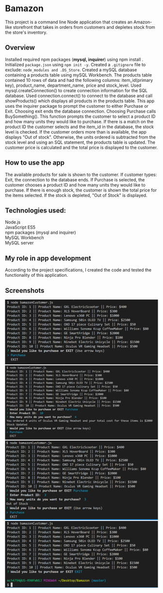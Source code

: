 # Bamazon

This project is a command line Node application that creates an Amazon-like storefront that takes in orders from customers and depletes stock from the store's inventory.

## Overview
Installed required npm packages (**mysql, inquirer**) using npm install <npm package name>. Initialized `package.json` using `npm init -y`. Created a `.gitignore` file to exclude: `node_modules and .DS_Store`. Created a mySQL database containing a products table using mySQL Workbench. The products table contained 10 rows of data and had the following columns: item_id(primary key), product_name, department_name, price and stock_level. Used mysql.createConnection() to create connection information for the SQL database. Used connection.connect() to connect to the database and call showProducts() which displays all products in the products table. This app uses the inquirer package to prompt the customer to either Purchase or Exit. Choosing exit ends the database connection. Choosing Purchase calls BuySomething(). This function prompts the customer to select a product ID and how many units they would like to purchase. If there is a match on the product ID the customer selects and the item_id in the database, the stock level is checked. If the customer orders more than is available, the app displays "Out of stock". Otherwise, the units ordered is subtracted from the stock level and using an SQL statement, the products table is updated. The customer price is calculated and the total price is displayed to the customer. 

## How to use the app
The available products for sale is shown to the customer. If customer types: Exit, the connection to the database ends. If Purchase is selected, the customer chooses a product ID and how many units they would like to purchase. If there is enough stock, the customer is shown the total price for the items selected. If the stock is depleted, "Out of Stock" is displayed.

## Technologies used: 
Node.js  
JavaScript ES5   
npm packages (mysql and inquirer)  
MySQL Workbench  
MySQL server

## My role in app development
According to the project specifications, I created the code and tested the functionality of this application.

## Screenshots
![Product Display](product_display.PNG)  
![Purchase Items](Purchase_Items.PNG)  
![Out of Stock](OutOfStock.PNG) 
![Exit App](Exit.PNG)  
